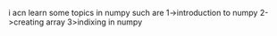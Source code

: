 <!-- here i am learning numpy  -->
i acn learn some topics in numpy such are
1->introduction to numpy
2->creating array 
3>indixing in numpy 
